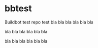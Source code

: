 # bbtest
Buildbot test repo
test
bla bla bla bla bla bla

bla bla bla bla bla bla

bla bla bla bla bla bla
